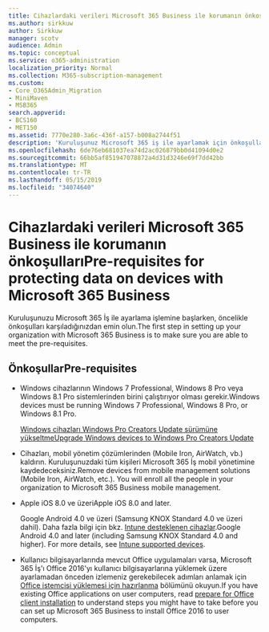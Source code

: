 ```yaml
---
title: Cihazlardaki verileri Microsoft 365 Business ile korumanın önkoşulları
ms.author: sirkkuw
author: Sirkkuw
manager: scotv
audience: Admin
ms.topic: conceptual
ms.service: o365-administration
localization_priority: Normal
ms.collection: M365-subscription-management
ms.custom:
- Core_O365Admin_Migration
- MiniMaven
- MSB365
search.appverid:
- BCS160
- MET150
ms.assetid: 7770e280-3a6c-436f-a157-b008a2744f51
description: 'Kuruluşunuz Microsoft 365 iş ile ayarlamak için önkoşulları biliyor. '
ms.openlocfilehash: 6de76eb681037ea74d2ac026879bb0d41094d0e2
ms.sourcegitcommit: 66bb5af851947078872a4d31d3246e69f7dd42bb
ms.translationtype: MT
ms.contentlocale: tr-TR
ms.lasthandoff: 05/15/2019
ms.locfileid: "34074640"
---
```

# <a name="pre-requisites-for-protecting-data-on-devices-with-microsoft-365-business"></a><span data-ttu-id="973f2-103">Cihazlardaki verileri Microsoft 365 Business ile korumanın önkoşulları</span><span class="sxs-lookup"><span data-stu-id="973f2-103">Pre-requisites for protecting data on devices with Microsoft 365 Business</span></span>

<span data-ttu-id="973f2-104">Kuruluşunuzu Microsoft 365 İş ile ayarlama işlemine başlarken, öncelikle önkoşulları karşıladığınızdan emin olun.</span><span class="sxs-lookup"><span data-stu-id="973f2-104">The first step in setting up your organization with Microsoft 365 Business is to make sure you are able to meet the pre-requisites.</span></span>
  
## <a name="pre-requisites"></a><span data-ttu-id="973f2-105">Önkoşullar</span><span class="sxs-lookup"><span data-stu-id="973f2-105">Pre-requisites</span></span>

- <span data-ttu-id="973f2-106">Windows cihazlarının Windows 7 Professional, Windows 8 Pro veya Windows 8.1 Pro sistemlerinden birini çalıştırıyor olması gerekir.</span><span class="sxs-lookup"><span data-stu-id="973f2-106">Windows devices must be running Windows 7 Professional, Windows 8 Pro, or Windows 8.1 Pro.</span></span>
    
    [<span data-ttu-id="973f2-107">Windows cihazları Windows Pro Creators Update sürümüne yükseltme</span><span class="sxs-lookup"><span data-stu-id="973f2-107">Upgrade Windows devices to Windows Pro Creators Update</span></span>](upgrade-to-windows-pro-creators-update.md)
    
- <span data-ttu-id="973f2-p101">Cihazları, mobil yönetim çözümlerinden (Mobile Iron, AirWatch, vb.) kaldırın. Kuruluşunuzdaki tüm kişileri Microsoft 365 İş mobil yönetimine kaydedeceksiniz.</span><span class="sxs-lookup"><span data-stu-id="973f2-p101">Remove devices from mobile management solutions (Mobile Iron, AirWatch, etc.). You will enroll all the people in your organization to Microsoft 365 Business mobile management.</span></span>
    
- <span data-ttu-id="973f2-110">Apple iOS 8.0 ve üzeri</span><span class="sxs-lookup"><span data-stu-id="973f2-110">Apple iOS 8.0 and later.</span></span>
    
    <span data-ttu-id="973f2-p102">Google Android 4.0 ve üzeri (Samsung KNOX Standard 4.0 ve üzeri dahil). Daha fazla bilgi için bkz. [Intune desteklenen cihazlar](https://go.microsoft.com/fwlink/p/?linkid=852307).</span><span class="sxs-lookup"><span data-stu-id="973f2-p102">Google Android 4.0 and later (including Samsung KNOX Standard 4.0 and higher). For more details, see [Intune supported devices](https://go.microsoft.com/fwlink/p/?linkid=852307).</span></span>
    
- <span data-ttu-id="973f2-113">Kullanıcı bilgisayarlarında mevcut Office uygulamaları varsa, Microsoft 365 İş'ı Office 2016'yı kullanıcı bilgisayarlarına yüklemek üzere ayarlamadan önceden izlemeniz gerekebilecek adımları anlamak için [Office istemcisi yüklemesi için hazırlanma](prepare-for-office-client-deployment.md) bölümünü okuyun.</span><span class="sxs-lookup"><span data-stu-id="973f2-113">If you have existing Office applications on user computers, read [prepare for Office client installation](prepare-for-office-client-deployment.md) to understand steps you might have to take before you can set up Microsoft 365 Business to install Office 2016 to user computers.</span></span> 
    


